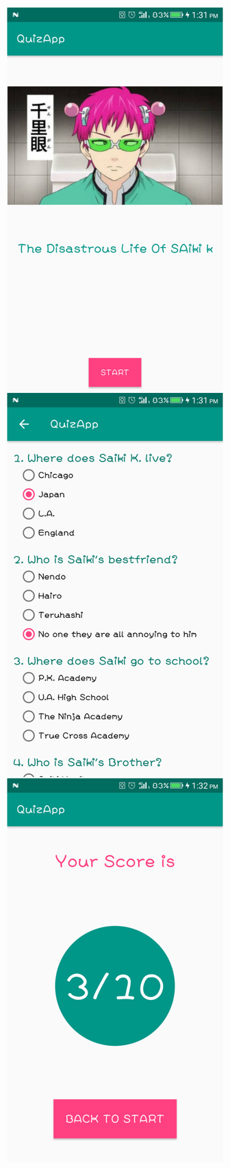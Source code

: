 ![](device-2020-03-20-133142.png)
![](device-2020-03-20-133209.png)
![](device-2020-03-20-133252.png)